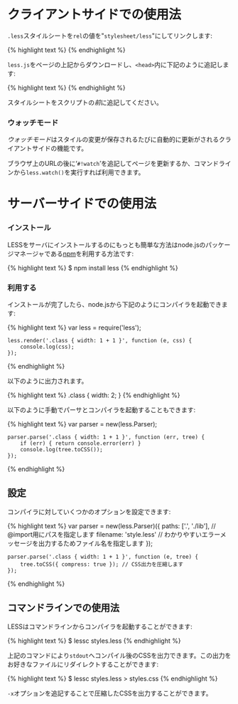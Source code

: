 <h1>クライアントサイドでの使用法</h1>

<p>
	<code>.less</code>スタイルシートを<code>rel</code>の値を"<code>stylesheet/less</code>"にしてリンクします:
</p>
{% highlight text %}
    <link rel="stylesheet/less" type="text/css" href="styles.less">
{% endhighlight %}

<p>
	<code>less.js</code>をページの上記からダウンロードし、<code>&lt;head&gt;</code>内に下記のように追記します:
</p>
{% highlight text %}
    <script src="less.js" type="text/javascript"></script>
{% endhighlight %}

<p>
	スタイルシートをスクリプトの<em>前</em>に追記してください。
</p>

<h3>ウォッチモード</h3>

<p>
	<em>ウォッチモード</em>はスタイルの変更が保存されるたびに自動的に更新がされるクライアントサイドの機能です。
</p>
<p>
ブラウザ上のURLの後に‘<code>#!watch</code>’を追記してページを更新するか、コマンドラインから<code>less.watch()</code>を実行すれば利用できます。
</p>

<h1>サーバーサイドでの使用法</h1>

<h3>インストール</h3>

<p>
	LESSをサーバにインストールするのにもっとも簡単な方法はnode.jsのパッケージマネージャである<a href="http://github.com/isaacs/npm">npm</a>を利用する方法です:
</p>
{% highlight text %}
    $ npm install less
{% endhighlight %}

<h3>利用する</h3>

<p>
	インストールが完了したら、node.jsから下記のようにコンパイラを起動できます:
</p>
{% highlight text %}
    var less = require('less');
    
    less.render('.class { width: 1 + 1 }', function (e, css) {
        console.log(css);
    });
{% endhighlight %}

<p>以下のように出力されます。</p>
{% highlight text %}
    .class {
      width: 2;
    }
{% endhighlight %}

<p>以下のように手動でパーサとコンパイラを起動することもできます:</p>
{% highlight text %}
    var parser = new(less.Parser);

    parser.parse('.class { width: 1 + 1 }', function (err, tree) {
        if (err) { return console.error(err) }
        console.log(tree.toCSS());
    });
{% endhighlight %}

<h2>設定</h2>

<p>コンパイラに対していくつかのオプションを設定できます:</p>
{% highlight text %}
    var parser = new(less.Parser)({
        paths: ['.', './lib'], // @import用にパスを指定します
        filename: 'style.less' // わかりやすいエラーメッセージを出力するためファイル名を指定します
    });

    parser.parse('.class { width: 1 + 1 }', function (e, tree) {
        tree.toCSS({ compress: true }); // CSS出力を圧縮します
    });
{% endhighlight %}

<h2>コマンドラインでの使用法</h2>

<p>LESSはコマンドラインからコンパイラを起動することができます:</p>
{% highlight text %}
    $ lessc styles.less
{% endhighlight %}

<p>上記のコマンドにより<code>stdout</code>へコンパイル後のCSSを出力できます。この出力をお好きなファイルにリダイレクトすることができます:</p>
{% highlight text %}
    $ lessc styles.less > styles.css
{% endhighlight %}
<p><code>-x</code>オプションを追記することで圧縮したCSSを出力することができます。</p>
